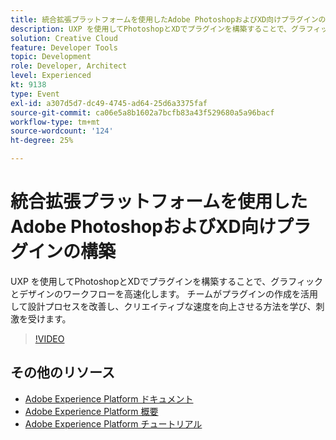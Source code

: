 ```yaml
---
title: 統合拡張プラットフォームを使用したAdobe PhotoshopおよびXD向けプラグインの構築
description: UXP を使用してPhotoshopとXDでプラグインを構築することで、グラフィックとデザインのワークフローを高速化します。 チームがプラグインの作成を活用して設計プロセスを改善し、クリエイティブな速度を向上させる方法を学び、刺激を受けます。
solution: Creative Cloud
feature: Developer Tools
topic: Development
role: Developer, Architect
level: Experienced
kt: 9138
type: Event
exl-id: a307d5d7-dc49-4745-ad64-25d6a3375faf
source-git-commit: ca06e5a8b1602a7bcfb83a43f529680a5a96bacf
workflow-type: tm+mt
source-wordcount: '124'
ht-degree: 25%

---
```


# 統合拡張プラットフォームを使用したAdobe PhotoshopおよびXD向けプラグインの構築

UXP を使用してPhotoshopとXDでプラグインを構築することで、グラフィックとデザインのワークフローを高速化します。 チームがプラグインの作成を活用して設計プロセスを改善し、クリエイティブな速度を向上させる方法を学び、刺激を受けます。

>[!VIDEO](https://video.tv.adobe.com/v/337593/?quality=12&learn=on&hidetitle=true)

## その他のリソース

- [Adobe Experience Platform ドキュメント](https://experienceleague.adobe.com/docs/experience-platform.html?lang=ja)
- [Adobe Experience Platform 概要](https://experienceleague.adobe.com/docs/experience-platform/landing/home.html?lang=ja)
- [Adobe Experience Platform チュートリアル](https://experienceleague.adobe.com/docs/platform-learn/tutorials/overview.html?lang=ja)
